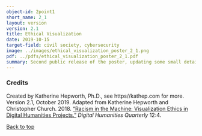 ```yaml
---
object-id: 2point1
short_name: 2_1
layout: version
version: 2.1
title: Ethical Visualization
date: 2019-10-15
target-field: civil society, cybersecurity
image: ../images/ethical_visualization_poster_2_1.png
pdf: ../pdfs/ethical_visualization_poster_2_1.pdf
summary: Second public release of the poster, updating some small details.
---
```

### Credits

Created by Katherine Hepworth, Ph.D., see https//kathep.com for more. Version 2.1, October 2019. Adapted from Katherine Hepworth and Christopher Church. 2018. [“Racism in the Machine: Visualization Ethics in Digital Humanities Projects.”](http://www.digitalhumanities.org/dhq/vol/12/4/000408/000408.html) *Digital Humanities Quarterly* 12:4.     

[Back to top](#visualization-ethics)
